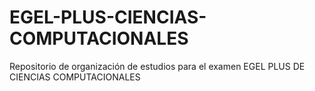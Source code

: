 # EGEL-PLUS-CIENCIAS-COMPUTACIONALES
Repositorio de organización de estudios para el examen EGEL PLUS DE CIENCIAS COMPUTACIONALES
